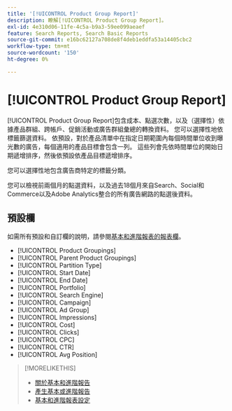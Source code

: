 ```yaml
---
title: '[!UICONTROL Product Group Report]'
description: 瞭解[!UICONTROL Product Group Report]。
exl-id: 4e310d06-11fe-4c5a-b9a3-59ee099aeaef
feature: Search Reports, Search Basic Reports
source-git-commit: e16bc62127a708de8f4deb1eddfa53a14405cbc2
workflow-type: tm+mt
source-wordcount: '150'
ht-degree: 0%

---
```


# [!UICONTROL Product Group Report]

[!UICONTROL Product Group Report]包含成本、點選次數，以及（選擇性）依據產品群組、跨帳戶、促銷活動或廣告群組彙總的轉換資料。 您可以選擇性地依標籤篩選資料。 依預設，對於產品清單中在指定日期範圍內每個時間單位收到曝光數的廣告，每個適用的產品目標會包含一列。 這些列會先依時間單位的開始日期遞增排序，然後依預設依產品目標遞增排序。

您可以選擇性地包含廣告商特定的標籤分類。

您可以檢視前兩個月的點選資料，以及過去18個月來自Search、Social和Commerce以及Adobe Analytics整合的所有廣告網路的點選後資料。

## 預設欄

如需所有預設和自訂欄的說明，請參閱[基本和進階報表的報表欄](basic-advanced-report-columns.md)。

* [!UICONTROL Product Groupings]
* [!UICONTROL Parent Product Groupings]
* [!UICONTROL Partition Type]
* [!UICONTROL Start Date]
* [!UICONTROL End Date]
* [!UICONTROL Portfolio]
* [!UICONTROL Search Engine]
* [!UICONTROL Campaign]
* [!UICONTROL Ad Group]
* [!UICONTROL Impressions]
* [!UICONTROL Cost]
* [!UICONTROL Clicks]
* [!UICONTROL CPC]
* [!UICONTROL CTR]
* [!UICONTROL Avg Position]

>[!MORELIKETHIS]
>
>* [關於基本和進階報告](basic-advanced-report-about.md)
>* [產生基本或進階報告](basic-advanced-report-generate.md)
>* [基本和進階報表設定](basic-advanced-report-settings.md)
